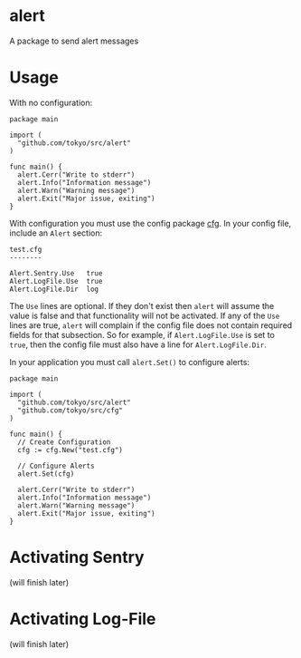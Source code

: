 # alert
A package to send alert messages

# Usage
With no configuration:
```
package main

import (
  "github.com/tokyo/src/alert"
)

func main() {
  alert.Cerr("Write to stderr")
  alert.Info("Information message")
  alert.Warn("Warning message")
  alert.Exit("Major issue, exiting")
}
```
With configuration you must use the config package [cfg](github.com/tokyo/src/cfg). In your config file, include an `Alert` section:

```
test.cfg
--------

Alert.Sentry.Use   true
Alert.LogFile.Use  true
Alert.LogFile.Dir  log
```

The `Use` lines are optional. If they don't exist then `alert` will assume the value is false and that functionality will not be activated. If any of the `Use` lines are true, `alert` will complain if the config file does not contain required fields for that subsection. So for example, if `Alert.LogFile.Use` is set to `true`, then the config file must also have a line for `Alert.LogFile.Dir`.

In your application you must call `alert.Set()` to configure alerts:

```
package main

import (
  "github.com/tokyo/src/alert"
  "github.com/tokyo/src/cfg"
)

func main() {
  // Create Configuration
  cfg := cfg.New("test.cfg")

  // Configure Alerts
  alert.Set(cfg)
  
  alert.Cerr("Write to stderr")
  alert.Info("Information message")
  alert.Warn("Warning message")
  alert.Exit("Major issue, exiting")
}
```

# Activating Sentry
(will finish later)
# Activating Log-File
(will finish later)
